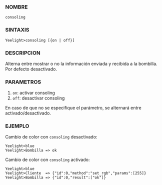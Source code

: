### NOMBRE
    consoling 

### SINTAXIS
```shell
Yeelight>consoling [{on | off}]
```

### DESCRIPCION
Alterna entre mostrar o no la información enviada y recibida a la bombilla.
Por defecto desactivado.

### PARAMETROS
1. `on`: activar consoling
2. `off`: desactivar consoling

En caso de que no se especifique el parámetro, se alternará entre activado/desactivado.

### EJEMPLO
Cambio de color con `consoling` desactivado:
```shell
Yeelight>blue
Yeelight>Bombilla => ok
```

Cambio de color con `consoling` activado:
```shell
Yeelight>blue
Yeelight>Cliente  => {"id":0,"method":"set_rgb","params":[255]}
Yeelight>Bombilla => {"id":0,"result":["ok"]}
```